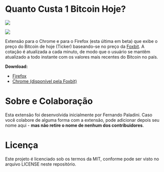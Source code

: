 Quanto Custa 1 Bitcoin Hoje?
==================

![](https://lh3.googleusercontent.com/CONlbrx2M-2IdWJX4VL_4IL7mp18ribLVjtzEySf3fWUNQ87kyNMIoX2MYMoyv8oK-f6D5Ss2Q=s640-h400-e365)


![](https://addons.cdn.mozilla.net/user-media/previews/full/161/161966.png?modified=1437790494)

Extensão para o Chrome e para o Firefox (esta última em beta) que exibe o preço do Bitcoin de hoje (Ticker) baseando-se no preço da [Foxbit](http://www.foxbit.com.br). A cotação é atualizada a cada minuto, de modo que o usuário se mantêm atualizado a todo instante com os valores mais recentes do Bitcoin no país.

**Download:**
- [Firefox](https://addons.mozilla.org/en-US/firefox/addon/quanto-custa-1-bitcoin-hoje/)
- [Chrome (disponível pela Foxbit)](https://chrome.google.com/webstore/detail/cota%C3%A7%C3%A3o-do-bitcoin-foxbit/klhbbnoigogbencgojdicbkfmnangimg?hl=pt-BR)

Sobre e Colaboração
==================
Esta extensão foi desenvolvida inicialmente por Fernando Paladini. Caso você colabore de alguma forma com a extensão, pode adicionar depois seu nome aqui - **mas não retire o nome de nenhum dos contribuidores**.

Licença
==================
Este projeto é licenciado sob os termos da MIT, conforme pode ser visto no arquivo LICENSE neste repositório.


